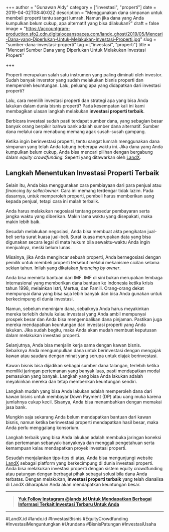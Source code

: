 +++
author = "Gunawan Aldy"
category = ["investasi", "properti"]
date = 2019-04-02T08:40:02Z
description = "Menggunakan dana simpanan untuk membeli properti tentu sangat lumrah. Namun jika dana yang Anda kumpulkan belum cukup, apa alternatif yang bisa dilakukan?"
draft = false
image = "https://accountgram-production.sfo2.cdn.digitaloceanspaces.com/landx_ghost/2019/05/Mencari-Dana-yang-Diperlukan-Untuk-Melakukan-Investasi-Properti.jpg"
slug = "sumber-dana-investasi-properti"
tag = ["investasi", "properti"]
title = "Mencari Sumber Dana yang Diperlukan Untuk Melakukan Investasi Properti"

+++


Properti merupakan salah satu instrumen yang paling diminati oleh investor. Sudah banyak inverstor yang sudah melakukan bisnis properti dan memperoleh keuntungan. Lalu, peluang apa yang didapatkan dari investasi properti?

Lalu, cara memilih investasi properti dan strategi apa yang bisa Anda lakukan dalam dunia bisnis properti? Pada kesempatan kali ini kami membagikan ulasan langkah melakukan **investasi properti terbaik**.

Berbicara investasi sudah pasti terdapat sumber dana, yang sebagian besar banyak orang berpikir bahwa bank adalah sumber dana alternatif. Sumber dana melalui cara menabung memang agak susah-susah gampang.

Ketika ingin berinvestasi properti, tentu sangat lumrah menggunakan dana simpanan yang telah Anda tabung beberapa waktu ini. Jika dana yang Anda kumpulkan belum cukup, Anda bisa mencari pilihan dengan bergabung dalam _equity crowdfunding._ Seperti yang ditawarkan oleh [LandX](http://landx.id/).

## Langkah Menentukan Investasi Properti Terbaik

Selain itu, Anda bisa menggunakan cara pembiayaan dari para penjual atau _financing by seller/owner_. Cara ini memang terdengar tidak lazim. Pada dasarnya, untuk memperoleh properti, pembeli harus memberikan uang kepada penjual, tetapi cara ini malah terbalik.

Anda harus melakukan negosiasi tentang prosedur pembayaran serta jangka waktu yang diberikan. Makin lama waktu yang disepakati, maka makin lebih baik.

Sesudah melakukan negosiasi, Anda bisa membuat akta pengikatan jual-beli serta surat kuasa jual-beli. Surat kuasa merupakan data yang bisa digunakan secara legal di mata hukum bila sewaktu-waktu Anda ingin menjualnya, meski belum lunas.

Misalnya, jika Anda mengincar sebuah properti, Anda bernegosiasi dengan pemilik untuk membeli properti tersebut melalui mekanisme cicilan selama sekian tahun. Inilah yang dikatakan _financing by owner_.

Anda bisa meminta bantuan dari IMF. IMF di sini bukan merupakan lembaga internasional yang memberikan dana bantuan ke Indonesia ketika krisis tahun 1998, melainkan Istri, Mertua, dan Famili. Orang-orang dekat mempunyai dana yang bisa saja lebih banyak dan bisa Anda gunakan untuk berkecimpung di dunia investasi.

Namun, sebelum meminjam dana, sebaiknya Anda harus meyakinkan mereka terlebih dahulu kalau investasi yang Anda ambil mempunyai prospek besar dan Anda bisa mengembalikan dana pinjaman. Pastikan juga mereka mendapatkan keuntungan dari investasi properti yang Anda lakukan. Jika sudah begitu, maka Anda akan mudah membuat keputusan dalam melakukan investasi properti.

Selanjutnya, Anda bisa menjalin kerja sama dengan kawan bisnis. Sebaiknya Anda mengumpulkan dana untuk berinvestasi dengan mengajak kawan atau saudara dengan minat yang serupa untuk diajak berinvestasi.

Kawan bisnis bisa dijadikan sebagai sumber dana talangan, terlebih ketika memiliki jaringan pertemanan yang banyak luas, pasti mendapatkan modal pemasukan yang banyak. Langkah yang bisa Anda lakukan adalah meyakinkan mereka dan tetap memberikan keuntungan sendiri.

Langkah mudah yang bisa Anda lakukan adalah memperoleh dana dari kawan bisnis untuk membayar Down Payment (DP) atau uang muka karena jumlahnya cukup kecil. Sisanya, Anda bisa menambahkan dengan memakai jasa bank.

Mungkin saja sekarang Anda belum mendapatkan bantuan dari kawan bisnis, namun ketika berinvestasi properti mendapatkan hasil besar, maka Anda perlu menggalang konsorium.

Langkah terbaik yang bisa Anda lakukan adalah membuka jaringan koneksi dan pertemanan sebanyak-banyaknya dan menggali pengetahuan serta kemampuan kalau mendapatkan proyek investasi properti.

Sesudah menjalankan tips-tips di atas, Anda bisa mengunjungi website [LandX](http://landx.id/) sebagai platform yang berkecimpung di dunia investasi properti. Anda bisa melakukan investasi properti dengan sistem equity crowdfunding atau patungan dengan berbagai pihak sebagai solusi bila dana Anda terbatas. Dengan melakukan, **investasi properti terbaik** yang telah dianalisa di LandX diharapkan Anda akan mendapatkan keuntungan besar.

---

> [**Yuk Follow Instagram @landx.id Untuk Mendapatkan Berbagai Informasi Terkait Investasi Terbaru Untuk Anda**](https://instagram.com/landx.id?utm_medium=copy_link)

---

#LandX.id	#landx.id	#InvestasiBisnis	#EquityCrowdfunding	#InvestasiMenguntungkan	#Urundana	#BisnisPatungan	#InvestasiUsaha

